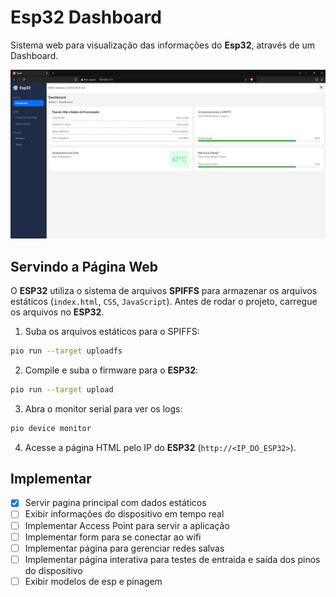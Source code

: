 # Esp32 Dashboard

Sistema web para visualização das informações do **Esp32**, através de um Dashboard.

![alt text](./docs/imgs/dash.png)

## Servindo a Página Web

O **ESP32** utiliza o sistema de arquivos **SPIFFS** para armazenar os arquivos estáticos (`index.html`, `CSS`, `JavaScript`). Antes de rodar o projeto, carregue os arquivos no **ESP32**.

1. Suba os arquivos estáticos para o SPIFFS:

```bash
pio run --target uploadfs
```

2. Compile e suba o firmware para o **ESP32**:

```bash
pio run --target upload
```

3. Abra o monitor serial para ver os logs:

```bash
pio device monitor
```

4. Acesse a página HTML pelo IP do **ESP32** (`http://<IP_DO_ESP32>`).

## Implementar

- [x] Servir pagina principal com dados estáticos
- [ ] Exibir informações do dispositivo em tempo real
- [ ] Implementar Access Point para servir a aplicação
- [ ] Implementar form para se conectar ao wifi
- [ ] Implementar página para gerenciar redes salvas
- [ ] Implementar página interativa para testes de entraida e saída dos pinos do dispositivo
- [ ] Exibir modelos de esp e pinagem